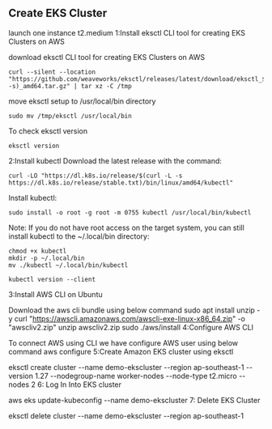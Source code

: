 ## Create EKS Cluster
launch one instance t2.medium
1:Install eksctl CLI tool for creating EKS Clusters on AWS

download eksctl CLI tool for creating EKS Clusters on AWS
```
curl --silent --location "https://github.com/weaveworks/eksctl/releases/latest/download/eksctl_$(uname -s)_amd64.tar.gz" | tar xz -C /tmp
```
move eksctl setup to /usr/local/bin directory
```
sudo mv /tmp/eksctl /usr/local/bin
```
To check eksctl version
```
eksctl version
```
2:Install kubectl Download the latest release with the command:
```
curl -LO "https://dl.k8s.io/release/$(curl -L -s https://dl.k8s.io/release/stable.txt)/bin/linux/amd64/kubectl"
```
Install kubectl:
```
sudo install -o root -g root -m 0755 kubectl /usr/local/bin/kubectl
```
Note: If you do not have root access on the target system, you can still install kubectl to the ~/.local/bin directory:
```
chmod +x kubectl
mkdir -p ~/.local/bin
mv ./kubectl ~/.local/bin/kubectl
```
```
kubectl version --client
```
3:Install AWS CLI on Ubuntu

Download the aws cli bundle using below command
sudo apt install unzip -y
curl "https://awscli.amazonaws.com/awscli-exe-linux-x86_64.zip" -o "awscliv2.zip"
unzip awscliv2.zip
sudo ./aws/install
4:Configure AWS CLI

To connect AWS using CLI we have configure AWS user using below command
aws configure
5:Create Amazon EKS cluster using eksctl

eksctl create cluster --name demo-ekscluster --region ap-southeast-1 --version 1.27 --nodegroup-name worker-nodes --node-type t2.micro --nodes 2
6: Log In Into EKS cluster

aws eks update-kubeconfig --name demo-ekscluster
7: Delete EKS Cluster

eksctl delete cluster --name demo-ekscluster --region ap-southeast-1

